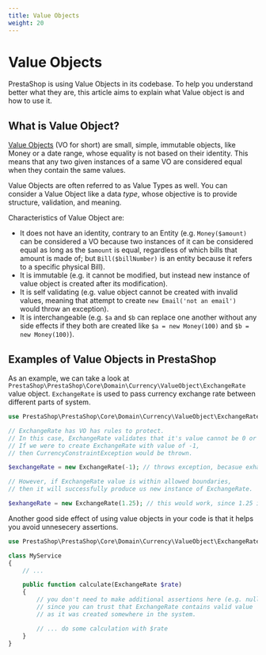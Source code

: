 ```yaml
---
title: Value Objects
weight: 20
---
```


# Value Objects

PrestaShop is using Value Objects in its codebase. To help you understand better what they are, this article aims to explain what Value object is and how to use it.

## What is Value Object?

[Value Objects](https://martinfowler.com/bliki/ValueObject.html) (VO for short) are small, simple, immutable objects, like Money or a date range, whose equality is not based on their identity. This means that any two given instances of a same VO are considered equal when they contain the same values.

Value Objects are often referred to as Value Types as well. You can consider a Value Object like a data _type_, whose objective is to provide structure, validation, and meaning.

Characteristics of Value Object are:

* It does not have an identity, contrary to an Entity (e.g. `Money($amount)` can be considered a VO because two instances of it can be considered equal as long as the `$amount` is equal, regardless of which bills that amount is made of; but `Bill($billNumber)` is an entity because it refers to a specific physical Bill).
* It is immutable (e.g. it cannot be modified, but instead new instance of value object is created after its modification).
* It is self validating (e.g. value object cannot be created with invalid values, meaning that attempt to create `new Email('not an email')` would throw an exception).
* It is interchangeable (e.g. `$a` and `$b` can replace one another without any side effects if they both are created like `$a = new Money(100)` and `$b = new Money(100)`).

## Examples of Value Objects in PrestaShop

As an example, we can take a look at `PrestaShop\PrestaShop\Core\Domain\Currency\ValueObject\ExchangeRate` value object. `ExchangeRate` is used to pass currency exchange rate between different parts of system.

```php
use PrestaShop\PrestaShop\Core\Domain\Currency\ValueObject\ExchangeRate;

// ExchangeRate has VO has rules to protect.
// In this case, ExchangeRate validates that it's value cannot be 0 or less.
// If we were to create ExchangeRate with value of -1,
// then CurrencyConstraintException would be thrown.

$exchangeRate = new ExchangeRate(-1); // throws exception, becasue exhange rate value is not within boundaries

// However, if ExchangeRate value is within allowed boundaries,
// then it will successfully produce us new instance of ExchangeRate.

$exhangeRate = new ExchangeRate(1.25); // this would work, since 1.25 is a valid exhange rate value
```

Another good side effect of using value objects in your code is that it helps you avoid unnesecery assertions.

```php
use PrestaShop\PrestaShop\Core\Domain\Currency\ValueObject\ExchangeRate;

class MyService
{
    // ...

    public function calculate(ExchangeRate $rate)
    {
        // you don't need to make additional assertions here (e.g. null !== $rate)
        // since you can trust that ExchangeRate contains valid value
        // as it was created somewhere in the system.

        // ... do some calculation with $rate
    }
}
```
